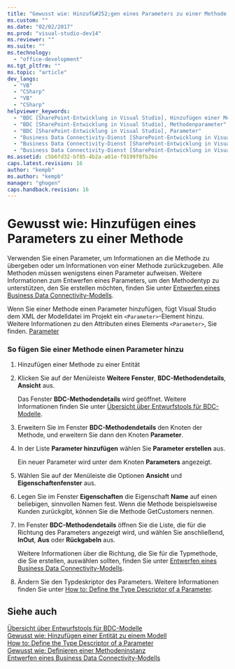 ```yaml
---
title: "Gewusst wie: Hinzuf&#252;gen eines Parameters zu einer Methode | Microsoft Docs"
ms.custom: ""
ms.date: "02/02/2017"
ms.prod: "visual-studio-dev14"
ms.reviewer: ""
ms.suite: ""
ms.technology: 
  - "office-development"
ms.tgt_pltfrm: ""
ms.topic: "article"
dev_langs: 
  - "VB"
  - "CSharp"
  - "VB"
  - "CSharp"
helpviewer_keywords: 
  - "BDC [SharePoint-Entwicklung in Visual Studio], Hinzufügen einer Methode zu einem Parameter"
  - "BDC [SharePoint-Entwicklung in Visual Studio], Methodenparameter"
  - "BDC [SharePoint-Entwicklung in Visual Studio], Parameter"
  - "Business Data Connectivity-Dienst [SharePoint-Entwicklung in Visual Studio], Hinzufügen einer Methode zu einem Parameter"
  - "Business Data Connectivity-Dienst [SharePoint-Entwicklung in Visual Studio], Methodenparameter"
  - "Business Data Connectivity-Dienst [SharePoint-Entwicklung in Visual Studio], Parameter"
ms.assetid: c5b6fd32-bf85-4b2a-a01e-f9199f0fb26e
caps.latest.revision: 16
author: "kempb"
ms.author: "kempb"
manager: "ghogen"
caps.handback.revision: 16
---
```

# Gewusst wie: Hinzuf&#252;gen eines Parameters zu einer Methode
  Verwenden Sie einen Parameter, um Informationen an die Methode zu übergeben oder um Informationen von einer Methode zurückzugeben.  Alle Methoden müssen wenigstens einen Parameter aufweisen.  Weitere Informationen zum Entwerfen eines Parameters, um den Methodentyp zu unterstützen, den Sie erstellen möchten, finden Sie unter [Entwerfen eines Business Data Connectivity-Modells](../sharepoint/designing-a-business-data-connectivity-model.md).  
  
 Wenn Sie einer Methode einen Parameter hinzufügen, fügt Visual Studio dem XML der Modelldatei im Projekt ein `<Parameter>`\-Element hinzu.  Weitere Informationen zu den Attributen eines Elements `<Parameter>`, Sie finden. [Parameter](http://go.microsoft.com/fwlink/?LinkId=169284)  
  
### So fügen Sie einer Methode einen Parameter hinzu  
  
1.  Hinzufügen einer Methode zu einer Entität  
  
2.  Klicken Sie auf der Menüleiste **Weitere Fenster**, **BDC\-Methodendetails**, **Ansicht** aus.  
  
     Das Fenster **BDC\-Methodendetails** wird geöffnet.  Weitere Informationen finden Sie unter [Übersicht über Entwurfstools für BDC-Modelle](../sharepoint/bdc-model-design-tools-overview.md).  
  
3.  Erweitern Sie im Fenster **BDC\-Methodendetails** den Knoten der Methode, und erweitern Sie dann den Knoten **Parameter**.  
  
4.  In der Liste **Parameter hinzufügen** wählen Sie **Parameter erstellen** aus.  
  
     Ein neuer Parameter wird unter dem Knoten **Parameters** angezeigt.  
  
5.  Wählen Sie auf der Menüleiste die Optionen **Ansicht** und **Eigenschaftenfenster** aus.  
  
6.  Legen Sie im Fenster **Eigenschaften** die Eigenschaft **Name** auf einen beliebigen, sinnvollen Namen fest.  Wenn die Methode beispielsweise Kunden zurückgibt, können Sie die Methode GetCustomers nennen.  
  
7.  Im Fenster **BDC\-Methodendetails** öffnen Sie die Liste, die für die Richtung des Parameters angezeigt wird, und wählen Sie anschließend, **InOut**, **Aus** oder **RückgabeIn** aus.  
  
     Weitere Informationen über die Richtung, die Sie für die Typmethode, die Sie erstellen, auswählen sollten, finden Sie unter [Entwerfen eines Business Data Connectivity-Modells](../sharepoint/designing-a-business-data-connectivity-model.md).  
  
8.  Ändern Sie den Typdeskriptor des Parameters.  Weitere Informationen finden Sie unter [How to: Define the Type Descriptor of a Parameter](../sharepoint/how-to-define-the-type-descriptor-of-a-parameter.md).  
  
## Siehe auch  
 [Übersicht über Entwurfstools für BDC-Modelle](../sharepoint/bdc-model-design-tools-overview.md)   
 [Gewusst wie: Hinzufügen einer Entität zu einem Modell](../sharepoint/how-to-add-an-entity-to-a-model.md)   
 [How to: Define the Type Descriptor of a Parameter](../sharepoint/how-to-define-the-type-descriptor-of-a-parameter.md)   
 [Gewusst wie: Definieren einer Methodeninstanz](../sharepoint/how-to-define-a-method-instance.md)   
 [Entwerfen eines Business Data Connectivity-Modells](../sharepoint/designing-a-business-data-connectivity-model.md)  
  
  